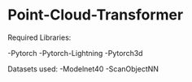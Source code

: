 # Point-Cloud-Transformer

Required Libraries:

-Pytorch
-Pytorch-Lightning
-Pytorch3d

Datasets used:
-Modelnet40
-ScanObjectNN
